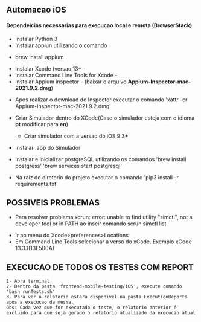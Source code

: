 ## Automacao iOS

#### Dependeicias necessarias para execucao local e remota (BrowserStack)
* Instalar Python 3
* Instalar appiun utilizando o comando
 - brew install appium

* Instalar Xcode (versao 13+  - 
* Instalar Command Line Tools for Xcode - 
* Instalar Appium inspector - (baixar o arquivo **Appium-Inspector-mac-2021.9.2.dmg**)
- Apos realizar o download do Inspector executar o comando
    'xattr -cr Appium-Inspector-mac-2021.9.2.dmg'

* Criar Simulador dentro do XCode(Caso o simulador esteja com o idioma **pt** modificar para **en**)
    * Criar simulador com a versao do iOS 9.3+

* Instalar .app do Simulador
* Instalar e inicializar postgreSQL utilizando os comandos
    'brew install postgress'
    'brew services start postgresql'

* Na raiz do diretorio do projeto executar o comando
    'pip3 install -r requirements.txt'


## POSSIVEIS PROBLEMAS

* Para resolver problema xcrun: error: unable to find utility "simctl", not a developer tool or in PATH ao inseir comando scrun simctl list
- Ir ao menu do Xcode>preferences>Locations
- Em Command Line Tools selecionar a verso do xCode. Exemplo xCode 13.3.1(13E500A)


## EXECUCAO DE TODOS OS TESTES COM REPORT
    1- Abra terminal
    2- Dentro da pasta 'frontend-mobile-testing/iOS', execute comando 'bash runTests.sh'
    3- Para ver o relatorio estara disponivel na pasta ExecutionReports apos a execucao da mesma.
    Obs: Cada vez que for executado o teste, o relatorio anterior é excluido para que seja gerado o relatorio atualizado da execucao atual